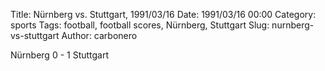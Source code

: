 Title: Nürnberg vs. Stuttgart, 1991/03/16
Date: 1991/03/16 00:00
Category: sports
Tags: football, football scores, Nürnberg, Stuttgart
Slug: nurnberg-vs-stuttgart
Author: carbonero


Nürnberg 0 - 1 Stuttgart
